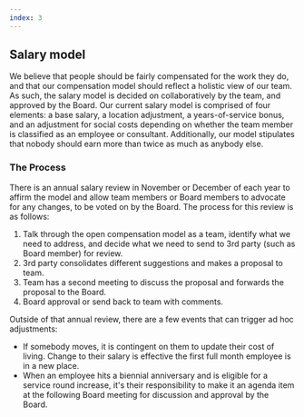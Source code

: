 ```yaml
---
index: 3
---
```


## Salary model
We believe that people should be fairly compensated for the work they do, and that our compensation model should reflect a holistic view of our team. As such, the salary model is decided on collaboratively by the team, and approved by the Board. Our current salary model is comprised of four elements: a base salary, a location adjustment, a years-of-service bonus, and an adjustment for social costs depending on whether the team member is classified as an employee or consultant. Additionally, our model stipulates that nobody should earn more than twice as much as anybody else.

### The Process
There is an annual salary review in November or December of each year to affirm the model and allow team members or Board members to advocate for any changes, to be voted on by the Board. The process for this review is as follows:

1. Talk through the open compensation model as a team, identify what we need to address, and decide what we need to send to 3rd party (such as Board member) for review.
1. 3rd party consolidates different suggestions and makes a proposal to team.
1. Team has a second meeting to discuss the proposal and forwards the proposal to the Board.
1. Board approval or send back to team with comments.

Outside of that annual review, there are a few events that can trigger ad hoc adjustments:

 - If somebody moves, it is contingent on them to update their cost of living. Change to their salary is effective the first full month employee is in a new place.
 - When an employee hits a biennial anniversary and is eligible for a service round increase, it's their responsibility to make it an agenda item at the following Board meeting for discussion and approval by the Board.


